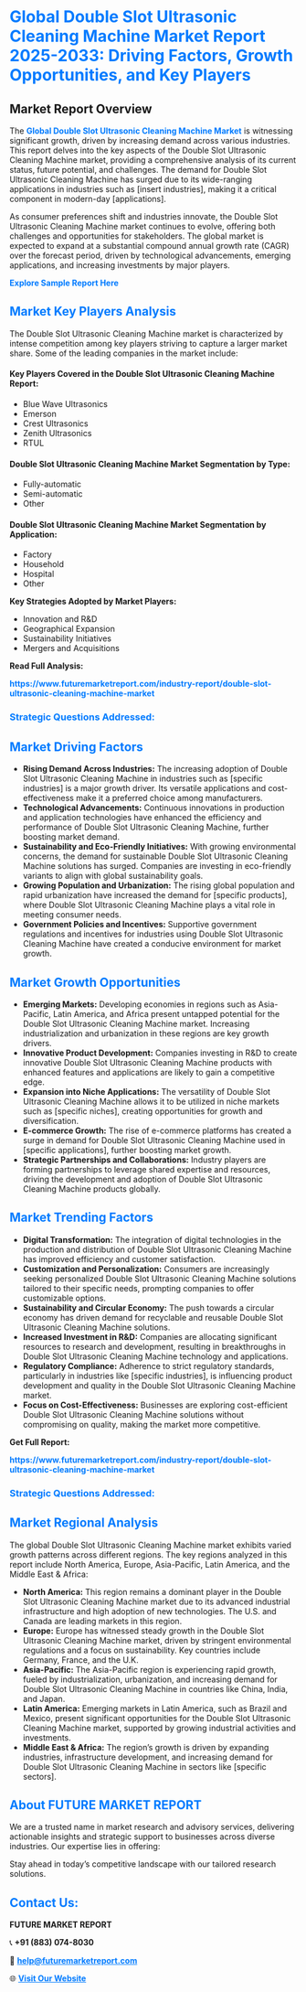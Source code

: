 <h1 style="color: #007BFF;">Global Double Slot Ultrasonic Cleaning Machine Market Report 2025-2033: Driving Factors, Growth Opportunities, and Key Players</h1>

<section id="overview">
<h2>Market Report Overview</h2>
<p>The <a href="https://www.futuremarketreport.com/industry-report/double-slot-ultrasonic-cleaning-machine-market" style="color: #007BFF; text-decoration: none;"><strong>Global Double Slot Ultrasonic Cleaning Machine Market</strong></a> is witnessing significant growth, driven by increasing demand across various industries. This report delves into the key aspects of the Double Slot Ultrasonic Cleaning Machine market, providing a comprehensive analysis of its current status, future potential, and challenges. The demand for Double Slot Ultrasonic Cleaning Machine has surged due to its wide-ranging applications in industries such as [insert industries], making it a critical component in modern-day [applications].</p>
<p>As consumer preferences shift and industries innovate, the Double Slot Ultrasonic Cleaning Machine market continues to evolve, offering both challenges and opportunities for stakeholders. The global market is expected to expand at a substantial compound annual growth rate (CAGR) over the forecast period, driven by technological advancements, emerging applications, and increasing investments by major players.</p>
</section>

<section id="overview">
<p><a href="https://www.futuremarketreport.com/request-sample/reportId=86287" style="color: #007BFF; text-decoration: none;"><strong>Explore Sample Report Here</strong></a></p>
</section>

<section id="key-players">
<h2 style="color: #007BFF;">Market Key Players Analysis</h2>
<p>The Double Slot Ultrasonic Cleaning Machine market is characterized by intense competition among key players striving to capture a larger market share. Some of the leading companies in the market include:</p>
<h4>Key Players Covered in the Double Slot Ultrasonic Cleaning Machine Report:</h4>
<ul><li>Blue Wave Ultrasonics</li><li>Emerson</li><li>Crest Ultrasonics</li><li>Zenith Ultrasonics</li><li>RTUL</li></ul>
<h4>Double Slot Ultrasonic Cleaning Machine Market Segmentation by Type:</h4>
<ul><li>Fully-automatic</li><li>Semi-automatic</li><li>Other</li></ul>

<h4>Double Slot Ultrasonic Cleaning Machine Market Segmentation by Application:</h4>
<ul><li>Factory</li><li>Household</li><li>Hospital</li><li>Other</li></ul>
<p><strong>Key Strategies Adopted by Market Players:</strong></p>
<ul>
<li>Innovation and R&D</li>
<li>Geographical Expansion</li>
<li>Sustainability Initiatives</li>
<li>Mergers and Acquisitions</li>
</ul>
</section>

<section>
<p><strong>Read Full Analysis: </strong></p><a href="https://www.futuremarketreport.com/industry-report/double-slot-ultrasonic-cleaning-machine-market" style="color: #007BFF; text-decoration: none;"><strong>https://www.futuremarketreport.com/industry-report/double-slot-ultrasonic-cleaning-machine-market</strong></a>
<h3 style="color: #007BFF;">Strategic Questions Addressed:</h3>
</section>

<section id="driving-factors">
<h2 style="color: #007BFF;">Market Driving Factors</h2>
<ul>
<li><strong>Rising Demand Across Industries:</strong> The increasing adoption of Double Slot Ultrasonic Cleaning Machine in industries such as [specific industries] is a major growth driver. Its versatile applications and cost-effectiveness make it a preferred choice among manufacturers.</li>
<li><strong>Technological Advancements:</strong> Continuous innovations in production and application technologies have enhanced the efficiency and performance of Double Slot Ultrasonic Cleaning Machine, further boosting market demand.</li>
<li><strong>Sustainability and Eco-Friendly Initiatives:</strong> With growing environmental concerns, the demand for sustainable Double Slot Ultrasonic Cleaning Machine solutions has surged. Companies are investing in eco-friendly variants to align with global sustainability goals.</li>
<li><strong>Growing Population and Urbanization:</strong> The rising global population and rapid urbanization have increased the demand for [specific products], where Double Slot Ultrasonic Cleaning Machine plays a vital role in meeting consumer needs.</li>
<li><strong>Government Policies and Incentives:</strong> Supportive government regulations and incentives for industries using Double Slot Ultrasonic Cleaning Machine have created a conducive environment for market growth.</li>
</ul>
</section>

<section id="growth-opportunities">
<h2 style="color: #007BFF;">Market Growth Opportunities</h2>
<ul>
<li><strong>Emerging Markets:</strong> Developing economies in regions such as Asia-Pacific, Latin America, and Africa present untapped potential for the Double Slot Ultrasonic Cleaning Machine market. Increasing industrialization and urbanization in these regions are key growth drivers.</li>
<li><strong>Innovative Product Development:</strong> Companies investing in R&D to create innovative Double Slot Ultrasonic Cleaning Machine products with enhanced features and applications are likely to gain a competitive edge.</li>
<li><strong>Expansion into Niche Applications:</strong> The versatility of Double Slot Ultrasonic Cleaning Machine allows it to be utilized in niche markets such as [specific niches], creating opportunities for growth and diversification.</li>
<li><strong>E-commerce Growth:</strong> The rise of e-commerce platforms has created a surge in demand for Double Slot Ultrasonic Cleaning Machine used in [specific applications], further boosting market growth.</li>
<li><strong>Strategic Partnerships and Collaborations:</strong> Industry players are forming partnerships to leverage shared expertise and resources, driving the development and adoption of Double Slot Ultrasonic Cleaning Machine products globally.</li>
</ul>
</section>

<section id="trending-factors">
<h2 style="color: #007BFF;">Market Trending Factors</h2>
<ul>
<li><strong>Digital Transformation:</strong> The integration of digital technologies in the production and distribution of Double Slot Ultrasonic Cleaning Machine has improved efficiency and customer satisfaction.</li>
<li><strong>Customization and Personalization:</strong> Consumers are increasingly seeking personalized Double Slot Ultrasonic Cleaning Machine solutions tailored to their specific needs, prompting companies to offer customizable options.</li>
<li><strong>Sustainability and Circular Economy:</strong> The push towards a circular economy has driven demand for recyclable and reusable Double Slot Ultrasonic Cleaning Machine solutions.</li>
<li><strong>Increased Investment in R&D:</strong> Companies are allocating significant resources to research and development, resulting in breakthroughs in Double Slot Ultrasonic Cleaning Machine technology and applications.</li>
<li><strong>Regulatory Compliance:</strong> Adherence to strict regulatory standards, particularly in industries like [specific industries], is influencing product development and quality in the Double Slot Ultrasonic Cleaning Machine market.</li>
<li><strong>Focus on Cost-Effectiveness:</strong> Businesses are exploring cost-efficient Double Slot Ultrasonic Cleaning Machine solutions without compromising on quality, making the market more competitive.</li>
</ul>
</section>

<section>
<p><strong>Get Full Report: </strong></p><a href="https://www.futuremarketreport.com/industry-report/double-slot-ultrasonic-cleaning-machine-market" style="color: #007BFF; text-decoration: none;"><strong>https://www.futuremarketreport.com/industry-report/double-slot-ultrasonic-cleaning-machine-market</strong></a>
<h3 style="color: #007BFF;">Strategic Questions Addressed:</h3>
</section>


<section id="regional-analysis">
<h2 style="color: #007BFF;">Market Regional Analysis</h2>
<p>The global Double Slot Ultrasonic Cleaning Machine market exhibits varied growth patterns across different regions. The key regions analyzed in this report include North America, Europe, Asia-Pacific, Latin America, and the Middle East & Africa:</p>
<ul>
<li><strong>North America:</strong> This region remains a dominant player in the Double Slot Ultrasonic Cleaning Machine market due to its advanced industrial infrastructure and high adoption of new technologies. The U.S. and Canada are leading markets in this region.</li>
<li><strong>Europe:</strong> Europe has witnessed steady growth in the Double Slot Ultrasonic Cleaning Machine market, driven by stringent environmental regulations and a focus on sustainability. Key countries include Germany, France, and the U.K.</li>
<li><strong>Asia-Pacific:</strong> The Asia-Pacific region is experiencing rapid growth, fueled by industrialization, urbanization, and increasing demand for Double Slot Ultrasonic Cleaning Machine in countries like China, India, and Japan.</li>
<li><strong>Latin America:</strong> Emerging markets in Latin America, such as Brazil and Mexico, present significant opportunities for the Double Slot Ultrasonic Cleaning Machine market, supported by growing industrial activities and investments.</li>
<li><strong>Middle East & Africa:</strong> The region’s growth is driven by expanding industries, infrastructure development, and increasing demand for Double Slot Ultrasonic Cleaning Machine in sectors like [specific sectors].</li>
</ul>
</section>

<footer>
<h2 style="color: #007BFF;">About FUTURE MARKET REPORT</h2>
<p>We are a trusted name in market research and advisory services, delivering actionable insights and strategic support to businesses across diverse industries. Our expertise lies in offering:</p>

<p>Stay ahead in today’s competitive landscape with our tailored research solutions.</p>

<h2 style="color: #007BFF;">Contact Us:</h2>
<p><strong>FUTURE MARKET REPORT</strong></p>
<p>📞 <strong>+91 (883) 074-8030</strong></p>
<p>📧 <strong><a href="mailto:help@futuremarketreport.com" style="color: #007BFF;">help@futuremarketreport.com</a></strong></p>
<p>🌐 <strong><a href="https://www.futuremarketreport.com/" style="color: #007BFF;">Visit Our Website</a></strong></p>
</footer>